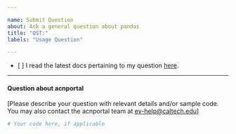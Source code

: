 ```yaml
---

name: Submit Question
about: Ask a general question about pandas
title: "QST:"
labels: "Usage Question"

---
```


-   \[ ] I read the latest docs pertaining to my question [here](https://acnportal.readthedocs.io/en/latest/).

---

#### Question about acnportal
\[Please describe your question with relevant details and/or sample code. You may
also contact the acnportal team at ev-help@caltech.edu]

```python
# Your code here, if applicable

```
